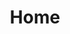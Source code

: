 ---
title: Home
hide_title: true
og_image: images/og-image.jpg
sections:
  - section_id: hero
    type: section_hero
    title: Hi, I'm Lewis Donovan.
    avatar: /images/headshot.jpg
    avatar_alt: Lewis Donovan headshot avatar
    content: |-
      I'm a tech consultant based in London.
    actions:
      - label: More about me
        url: /about
        style: button
  - section_id: latest-projects
    type: section_portfolio
    layout_style: mosaic
    title: Recent projects
    subtitle: >-
      Because every website needs some pretty pictures above the fold.
    projects_number: 6
    view_all_label: See all projects
    view_all_url: projects
  - section_id: services
    type: section_grid
    title: Services
    subtitle: >-
      "What is it you do again?"
    col_number: two
    is_numbered: true
    grid_items:
      - title: Software engineering
        content: |-
          I have 13 years' professional experience as a full-stack software engineer, with several years experience working across both conventional and modern web technologies and techniques, including TypeScript, JavaScript, NodeJS, React (Native), Git, Docker, MongoDB, SQL, GraphQL, REST APIs and many more.
      - title: Solutions architecture
        content: |-
          I have many years' experience with defining and architecting solutions that fit the most complex of business and user requirements. I'm fluent in all modern cloud, local and server environments, and am able to quickly match the available technologies to best fit the needs of a given project.
      - title: Tech consulting
        content: |-
          Got a great idea but don't know how to bring it to life? Not sure what kinds of skills you need to hire in order to realise your vision? Need help figuring out if your concept is technologically viable? I can guide you through the often inscrutable process of getting your product from paper to post-launch.
      - title: Technical leadership
        # content: |-
        #   Looking for a guest speaker at your next tech conference? Need someone to educate your staff about technology? Want a host for your next tech meetup? I have broad experience speaking and presenting a wide variety of topics, especially in the tech and entertainment sectors. Drop me a line, let's talk.
        content: |-
          As an experienced CTO, Engineering Manager and Principal Engineer, I'm perfectly placed to build teams, run sprints, handle code reviews, mentor programmers and identify future leaders. If you need battle-hardened technical leader to galvanise your team, drop me a line and let's talk!
  - section_id: latest-posts
    type: section_posts
    title: Blog
    subtitle: >-
      Procrastinating by writing about work is apparently a thing.
    posts_number: 2
    col_number: two
    actions:
    - label: See all blog posts
      url: https://lewisdonovan.medium.com
      style: button
  - section_id: latest-press
    type: section_press
    title: Press
    subtitle: >-
      Let's be honest, we all love a bit of validation.
    posts_number: 6
    col_number: three
    actions:
    - label: See all press articles
      url: press
      style: button
layout: advanced
---